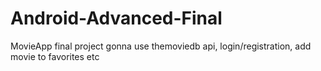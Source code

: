 # Android-Advanced-Final
MovieApp final project
gonna use themoviedb api, login/registration, add movie to favorites etc
